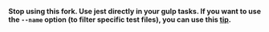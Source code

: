 **Stop using this fork. Use jest directly in your gulp tasks. If you want to use the `--name` option (to filter specific test files), you can use this [tip](https://gist.github.com/fdubost/856fcef37e8f1c49609e).**
